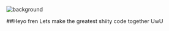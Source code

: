 ![background](https://www.animenewsnetwork.com/thumbnails/crop1200x630gG5/cms/news.3/159908/94259391_121042286225744_1539297733217615872_n.png.jpg)

##Heyo fren
Lets make the greatest shiity code together UwU
